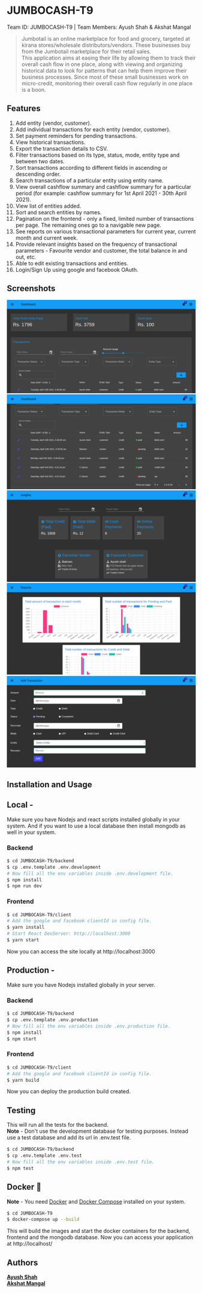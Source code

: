 # JUMBOCASH-T9

Team ID: JUMBOCASH-T9 | Team Members: Ayush Shah &amp; Akshat Mangal

> Jumbotail is an online marketplace for food and grocery, targeted at kirana stores/wholesale distributors/vendors. These businesses buy from the Jumbotail marketplace for their retail sales. \
> This application aims at easing their life by allowing them to track their overall cash flow in one place, along with viewing and organizing historical data to look for patterns that can help them improve their business processes. Since most of these small businesses work on micro-credit, monitoring their overall cash flow regularly in one place is a boon.

## Features

1. Add entity (vendor, customer).
2. Add individual transactions for each entity (vendor, customer).
3. Set payment reminders for pending transactions.
4. View historical transactions.
5. Export the transaction details to CSV.
6. Filter transactions based on its type, status, mode, entity type and between two dates.
7. Sort transactions according to different fields in ascending or descending order.
8. Search transactions of a particular entity using entity name.
9. View overall cashflow summary and cashflow summary for a particular period (for example: cashflow summary for 1st April 2021 - 30th April 2021).
10. View list of entities added.
11. Sort and search entities by names.
12. Pagination on the frontend - only a fixed, limited number of transactions per page. The remaining ones go to a navigable new page.
13. See reports on various transactional parameters for current year, current month and current week.
14. Provide relevant insights based on the frequency of transactional parameters - Favourite vendor and customer, the total balance in and out, etc.
15. Able to edit existing transactions and entities.
16. Login/Sign Up using google and facebook OAuth.

## Screenshots

![Dashboard](/screenshots/1.png)
![Dashboard](/screenshots/2.png)
![Dashboard](/screenshots/3.png)
![Dashboard](/screenshots/4.png)
![Dashboard](/screenshots/5.png)

## Installation and Usage

## Local -

Make sure you have Nodejs and react scripts installed globally in your system.
And if you want to use a local database then install mongodb as well in your system.

### Backend

```sh
$ cd JUMBOCASH-T9/backend
$ cp .env.template .env.development
# Now fill all the env variables inside .env.development file.
$ npm install
$ npm run dev
```

### Frontend

```sh
$ cd JUMBOCASH-T9/client
# Add the google and facebook clientId in config file.
$ yarn install
# Start React DevServer: http://localhost:3000
$ yarn start
```

Now you can access the site locally at http://localhost:3000

## Production -

Make sure you have Nodejs installed globally in your server.

### Backend

```sh
$ cd JUMBOCASH-T9/backend
$ cp .env.template .env.production
# Now fill all the env variables inside .env.production file.
$ npm install
$ npm start
```

### Frontend

```sh
$ cd JUMBOCASH-T9/client
# Add the google and facebook clientId in config file.
$ yarn build
```

Now you can deploy the production build created.

## Testing

This will run all the tests for the backend. \
**Note** - Don't use the development database for testing purposes. Instead use a test database and add its url in .env.test file.

```sh
$ cd JUMBOCASH-T9/backend
$ cp .env.template .env.test
# Now fill all the env variables inside .env.test file.
$ npm test
```

## Docker :whale:

**Note** - You need [Docker](https://docs.docker.com/engine/install/) and [Docker Compose](https://docs.docker.com/compose/install/) installed on your system.

```sh
$ cd JUMBOCASH-T9
$ docker-compose up --build
```

This will build the images and start the docker containers for the backend, frontend and the mongodb database.
Now you can access your application at http://localhost/

## Authors

**[Ayush Shah](https://github.com/shahayush457)** \
**[Akshat Mangal](https://github.com/iamakshat01)**
